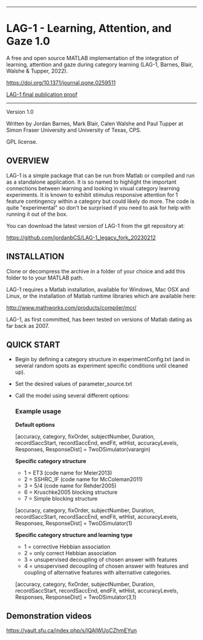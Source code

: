 --------------------------------------------------------------------------------
# LAG-1 - Learning, Attention, and Gaze 1.0
A free and open source MATLAB implementation of the integration
of learning, attention and gaze during category learning (LAG-1, Barnes, Blair, Walshe & Tupper, 2022).  

https://doi.org/10.1371/journal.pone.0259511  

[LAG-1 final publication proof](https://github.com/jordanbCS/LAG-1_legacy_fork_20230212/blob/main/Barnes%20et%20al.%20-%202022%20-%20LAG-1%20A%20dynamic%2C%20integrative%20model%20of%20learning-comments_edit2_with_SI.pdf)  

--------------------------------------------------------------------------------

Version 1.0

Written by Jordan Barnes, Mark Blair, Calen Walshe and Paul Tupper at
Simon Fraser University and University of Texas, CPS.

GPL license.

## OVERVIEW

LAG-1 is a simple package that can be run from Matlab or compiled and run as a
standalone application. It is so named to highlight the important connections between learning and looking in visual category learning experiments. It is known to exhibit stimulus responsive attention for 1 feature contingency within a category but could likely do more. The code is quite "experimental" so don't be surprised if you need to ask for help with running it out of the box.

You can download the latest version of LAG-1 from the git repository at:

https://github.com/jordanbCS/LAG-1_legacy_fork_20230212  


## INSTALLATION

Clone or decompress the archive in a folder of your choice and add this folder to to your MATLAB path. 

LAG-1 requires a Matlab installation, available for Windows, Mac OSX and Linux, or the installation of Matlab runtime libraries which are available here:

http://www.mathworks.com/products/compiler/mcr/

LAG-1, as first committed, has been tested on versions of Matlab dating as far back as 2007.


## QUICK START

* Begin by defining a category structure in experimentConfig.txt (and in several random spots as experiment specific conditions until cleaned up). 

* Set the desired values of parameter_source.txt

* Call the model using several different options:


	### Example usage

	**Default options**

	[accuracy, category, fixOrder, subjectNumber, Duration, recordSaccStart, recordSaccEnd, endFit, wtHist, accuracyLevels, Responses, ResponseDist] = TwoDSimulator(varargin)

	**Specific category structure** 
	* 1 = ET3 (code name for Meier2013)  
	* 2 = SSHRC_IF (code name for McColeman2011)  
	* 3 = 5/4 (code name for Rehder2005)  
	* 6 = Kruschke2005 blocking structure  
	* 7 = Simple blocking structure

	[accuracy, category, fixOrder, subjectNumber, Duration, recordSaccStart, recordSaccEnd, endFit, wtHist, accuracyLevels, Responses, ResponseDist] = TwoDSimulator(1)

 	**Specific category structure and learning type** 
 	
	* 1 = corrective Hebbian association
	* 2 = only correct Hebbian association 
	* 3 = unsupervised decoupling of chosen answer with features 
	* 4 = unsupervised decoupling of chosen answer with features and coupling of alternative features with alternative categories.

	[accuracy, category, fixOrder, subjectNumber, Duration, recordSaccStart, recordSaccEnd, endFit, wtHist, accuracyLevels, Responses, ResponseDist] = TwoDSimulator(3,1)

## Demonstration videos  

https://vault.sfu.ca/index.php/s/lQAIWUoCZhmEYun  

